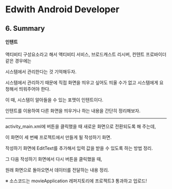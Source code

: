 # Edwith Android Developer 

## 6. Summary

#### 인텐트

액티비티 구성요소라고 해서 액티비티 서비스, 브로드캐스트 리시버, 컨텐트 프로바이더 같은 경우에는

시스템에서 관리한다는 것 기억해두자.

시스템에서 관리하기 때문에 직접 화면을 띄우고 싶어도 띄울 수가 없고 시스템에게 요청해서 띄워주어야 한다.

이 때, 시스템이 알아들을 수 있는 포맷이 인텐트이다.

인텐트를 이용하여 다른 화면을 띄우거나 하는 내용을 간단히 정리해보자.

_______________

activity_main.xml에 버튼을 클릭했을 때 새로운 화면으로 전환되도록 해 주는데,

이 화면이 세 번째 프로젝트에서 만들게 될 작성하기 화면.

작성하기 화면에 EditText를 추가해서 입력 값을 받을 수 있도록 하는 방법 정리.

그 다음 작성하기 화면에서 다시 버튼을 클릭했을 때,

원래 화면으로 돌아오면서 데이터를 전달하는 내용 정리.



※ 소스코드는 movieApplication 레퍼지토리에 프로젝트3 통과하고 업로드!